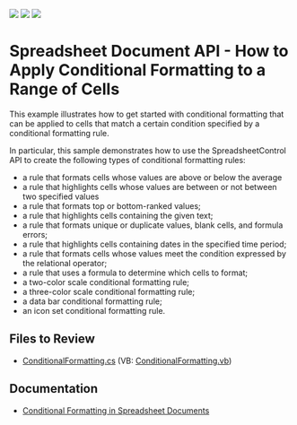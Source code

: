 <!-- default badges list -->
![](https://img.shields.io/endpoint?url=https://codecentral.devexpress.com/api/v1/VersionRange/128613416/19.2.2%2B)
[![](https://img.shields.io/badge/Open_in_DevExpress_Support_Center-FF7200?style=flat-square&logo=DevExpress&logoColor=white)](https://supportcenter.devexpress.com/ticket/details/E4929)
[![](https://img.shields.io/badge/📖_How_to_use_DevExpress_Examples-e9f6fc?style=flat-square)](https://docs.devexpress.com/GeneralInformation/403183)
<!-- default badges end -->

# Spreadsheet Document API - How to Apply Conditional Formatting to a Range of Cells

This example illustrates how to get started with conditional formatting that can be applied to cells that match a certain condition specified by a conditional formatting rule.

In particular, this sample demonstrates how to use the SpreadsheetControl API to create the following types of conditional formatting rules:

* a rule that formats cells whose values are above or below the average
* a rule that highlights cells whose values are between or not between two specified values
* a rule that formats top or bottom-ranked values;
* a rule that highlights cells containing the given text;
* a rule that formats unique or duplicate values, blank cells, and formula errors;
* a rule that highlights cells containing dates in the specified time period;
* a rule that formats cells whose values meet the condition expressed by the relational operator;
* a rule that uses a formula to determine which cells to format;
* a two-color scale conditional formatting rule;
* a three-color scale conditional formatting rule;
* a data bar conditional formatting rule;
* an icon set conditional formatting rule.

## Files to Review

* [ConditionalFormatting.cs](./CS/SpreadsheetControl/SpreadsheetActions/ConditionalFormatting.cs) (VB: [ConditionalFormatting.vb](./VB/SpreadsheetControl/SpreadsheetActions/ConditionalFormatting.vb))

## Documentation

* [Conditional Formatting in Spreadsheet Documents](https://docs.devexpress.com/WindowsForms/16190/controls-and-libraries/spreadsheet/data-presentation/conditional-formatting)
